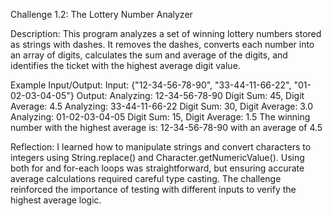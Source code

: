Challenge 1.2: The Lottery Number Analyzer

Description:
This program analyzes a set of winning lottery numbers stored as strings with dashes. It removes the dashes, converts each number into an array of digits, calculates the sum and average of the digits, and identifies the ticket with the highest average digit value.

Example Input/Output:
Input: {"12-34-56-78-90", "33-44-11-66-22", "01-02-03-04-05"}
Output:
Analyzing: 12-34-56-78-90
Digit Sum: 45, Digit Average: 4.5
Analyzing: 33-44-11-66-22
Digit Sum: 30, Digit Average: 3.0
Analyzing: 01-02-03-04-05
Digit Sum: 15, Digit Average: 1.5
The winning number with the highest average is: 12-34-56-78-90 with an average of 4.5

Reflection:
I learned how to manipulate strings and convert characters to integers using String.replace() and Character.getNumericValue(). Using both for and for-each loops was straightforward, but ensuring accurate average calculations required careful type casting. The challenge reinforced the importance of testing with different inputs to verify the highest average logic.
